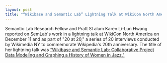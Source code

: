 ```yaml
---
layout: post
title: "“Wikibase and Semantic Lab” Lightning Talk at WikiCon North America"
---
```

Semantic Lab Research Fellow and Pratt SI alum Karen Li-Lun Hwang reported on SemLab's work in a lightning talk at WikiCon North America on December 11 and as part of "20 at 20," a series of 20 interviews conducted by Wikimedia NY to commemorate Wikipedia's 20th anniversary. The title of her lightning talk was [“Wikibase and Semantic Lab: Collaborative Project Data Modeling and Graphing a History of Women in Jazz."](https://docs.google.com/presentation/d/1WEPKZqMiMpMY0nwhZPj8mDZgNi2nnv0OO58t51p8SpM/edit#slide=id.p)
